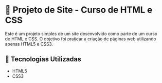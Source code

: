 # 📘 Projeto de Site - Curso de HTML e CSS

Este é um projeto simples de um site desenvolvido como parte de um curso de HTML e CSS. O objetivo foi praticar a criação de páginas web utilizando apenas HTML5 e CSS3.

## 🔧 Tecnologias Utilizadas

- HTML5
- CSS3



